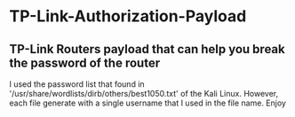 # TP-Link-Authorization-Payload
TP-Link Routers payload that can help you break the password of the router
---
I used the password list that found in '/usr/share/wordlists/dirb/others/best1050.txt' of the Kali Linux. However, each file generate with a single username that I used in the file name.
Enjoy
